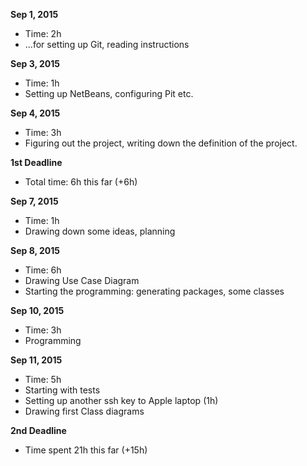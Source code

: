 **Sep 1, 2015**
- Time: 2h
- ...for setting up Git, reading instructions

**Sep 3, 2015**
- Time: 1h
- Setting up NetBeans, configuring Pit etc.

**Sep 4, 2015**
- Time: 3h
- Figuring out the project, writing down the definition of the project. 

**1st Deadline**
- Total time: 6h this far (+6h)

**Sep 7, 2015**
- Time: 1h
- Drawing down some ideas, planning

**Sep 8, 2015**
- Time: 6h
- Drawing Use Case Diagram
- Starting the programming: generating packages, some classes

**Sep 10, 2015**
- Time: 3h
- Programming

**Sep 11, 2015**
- Time: 5h
- Starting with tests
- Setting up another ssh key to Apple laptop (1h)
- Drawing first Class diagrams

**2nd Deadline**
- Time spent 21h this far (+15h)






